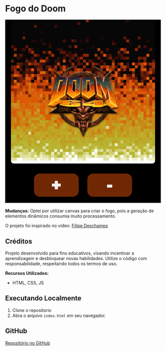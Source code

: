 # Fogo do Doom

![Screenshoot](./screenshot.png)

**Mudanças:** Optei por utilizar canvas para criar o fogo, pois a geração de elementos dinâmicos consumia muito processamento.

O projeto foi inspirado no vídeo: [Filipe Deschamps](https://youtu.be/fxm8cadCqbs)

## Créditos

Projeto desenvolvido para fins educativos, visando incentivar a aprendizagem e desbloquear novas habilidades. Utilize o código com responsabilidade, respeitando todos os termos de uso.

**Recursos Utilizados:**
- HTML, CSS, JS

## Executando Localmente
1. Clone o repositorio
2. Abra o arquivo `index.html` em seu navegador.

## GitHub

[Repositório no GitHub](https://github.com/ThiagoBxK)
